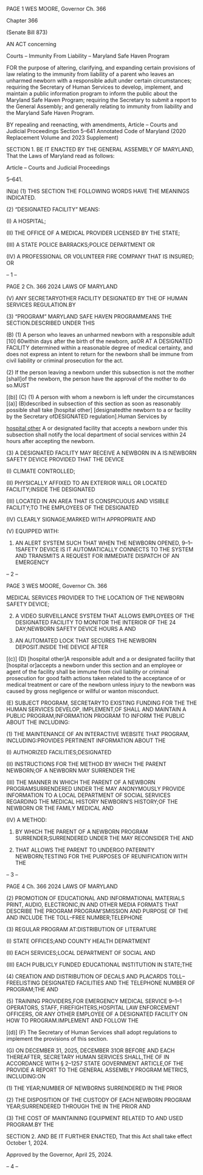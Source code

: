 PAGE 1
WES MOORE, Governor Ch. 366

Chapter 366

(Senate Bill 873)

AN ACT concerning

Courts – Immunity From Liability – Maryland Safe Haven Program

FOR the purpose of altering, clarifying, and expanding certain provisions of law relating to
the immunity from liability of a parent who leaves an unharmed newborn with a
responsible adult under certain circumstances; requiring the Secretary of Human
Services to develop, implement, and maintain a public information program to
inform the public about the Maryland Safe Haven Program; requiring the Secretary
to submit a report to the General Assembly; and generally relating to immunity from
liability and the Maryland Safe Haven Program.

BY repealing and reenacting, with amendments,
Article – Courts and Judicial Proceedings
Section 5–641
Annotated Code of Maryland
(2020 Replacement Volume and 2023 Supplement)

SECTION 1. BE IT ENACTED BY THE GENERAL ASSEMBLY OF MARYLAND,
That the Laws of Maryland read as follows:

Article – Courts and Judicial Proceedings

5–641.

IN(a) (1) THIS SECTION THE FOLLOWING WORDS HAVE THE MEANINGS
INDICATED.

(2) “DESIGNATED FACILITY” MEANS:

(I) A HOSPITAL;

(II) THE OFFICE OF A MEDICAL PROVIDER LICENSED BY THE
STATE;

(III) A STATE POLICE BARRACKS;POLICE DEPARTMENT OR

(IV) A PROFESSIONAL OR VOLUNTEER FIRE COMPANY THAT IS
INSURED; OR

– 1 –

PAGE 2
Ch. 366 2024 LAWS OF MARYLAND

(V) ANY SECRETARYOTHER FACILITY DESIGNATED BY THE OF
HUMAN SERVICES REGULATION.BY

(3) “PROGRAM” MARYLAND SAFE HAVEN PROGRAMMEANS THE
SECTION.DESCRIBED UNDER THIS

(B) (1) A person who leaves an unharmed newborn with a responsible adult
[10] 60within days after the birth of the newborn, asOR AT A DESIGNATED FACILITY
determined within a reasonable degree of medical certainty, and does not express an intent
to return for the newborn shall be immune from civil liability or criminal prosecution for
the act.

(2) If the person leaving a newborn under this subsection is not the mother
[shall]of the newborn, the person have the approval of the mother to do so.MUST

[(b)] (C) (1) A person with whom a newborn is left under the circumstances
[(a)] (B)described in subsection of this section as soon as reasonably possible shall take
[hospital other] [designatedthe newborn to a or facility by the Secretary ofDESIGNATED
regulation].Human Services by

[hospital other](2) A or designated facility that accepts a newborn under
this subsection shall notify the local department of social services within 24 hours after
accepting the newborn.

(3) A DESIGNATED FACILITY MAY RECEIVE A NEWBORN IN A
IS:NEWBORN SAFETY DEVICE PROVIDED THAT THE DEVICE

(I) CLIMATE CONTROLLED;

(II) PHYSICALLY AFFIXED TO AN EXTERIOR WALL OR LOCATED
FACILITY;INSIDE THE DESIGNATED

(III) LOCATED IN AN AREA THAT IS CONSPICUOUS AND VISIBLE
FACILITY;TO THE EMPLOYEES OF THE DESIGNATED

(IV) CLEARLY SIGNAGE;MARKED WITH APPROPRIATE AND

(V) EQUIPPED WITH:

1. AN ALERT SYSTEM SUCH THAT WHEN THE NEWBORN
OPENED, 9–1–1SAFETY DEVICE IS IT AUTOMATICALLY CONNECTS TO THE SYSTEM
AND TRANSMITS A REQUEST FOR IMMEDIATE DISPATCH OF AN EMERGENCY

– 2 –

PAGE 3
WES MOORE, Governor Ch. 366

MEDICAL SERVICES PROVIDER TO THE LOCATION OF THE NEWBORN SAFETY
DEVICE;

2. A VIDEO SURVEILLANCE SYSTEM THAT ALLOWS
EMPLOYEES OF THE DESIGNATED FACILITY TO MONITOR THE INTERIOR OF THE
24 DAY;NEWBORN SAFETY DEVICE HOURS A AND

3. AN AUTOMATED LOCK THAT SECURES THE NEWBORN
DEPOSIT.INSIDE THE DEVICE AFTER

[(c)] (D) [hospital other]A responsible adult and a or designated facility that
[hospital or]accepts a newborn under this section and an employee or agent of the facility
shall be immune from civil liability or criminal prosecution for good faith actions taken
related to the acceptance of or medical treatment or care of the newborn unless injury to
the newborn was caused by gross negligence or willful or wanton misconduct.

(E) SUBJECT PROGRAM, SECRETARYTO EXISTING FUNDING FOR THE THE
HUMAN SERVICES DEVELOP, IMPLEMENT,OF SHALL AND MAINTAIN A PUBLIC
PROGRAM,INFORMATION PROGRAM TO INFORM THE PUBLIC ABOUT THE
INCLUDING:

(1) THE MAINTENANCE OF AN INTERACTIVE WEBSITE THAT
PROGRAM, INCLUDING:PROVIDES PERTINENT INFORMATION ABOUT THE

(I) AUTHORIZED FACILITIES;DESIGNATED

(II) INSTRUCTIONS FOR THE METHOD BY WHICH THE PARENT
NEWBORN;OF A NEWBORN MAY SURRENDER THE

(III) THE MANNER IN WHICH THE PARENT OF A NEWBORN
PROGRAMSURRENDERED UNDER THE MAY ANONYMOUSLY PROVIDE INFORMATION
TO A LOCAL DEPARTMENT OF SOCIAL SERVICES REGARDING THE MEDICAL HISTORY
NEWBORN’S HISTORY;OF THE NEWBORN OR THE FAMILY MEDICAL AND

(IV) A METHOD:

1. BY WHICH THE PARENT OF A NEWBORN
PROGRAM SURRENDER;SURRENDERED UNDER THE MAY RECONSIDER THE AND

2. THAT ALLOWS THE PARENT TO UNDERGO PATERNITY
NEWBORN;TESTING FOR THE PURPOSES OF REUNIFICATION WITH THE

– 3 –

PAGE 4
Ch. 366 2024 LAWS OF MARYLAND

(2) PROMOTION OF EDUCATIONAL AND INFORMATIONAL MATERIALS
PRINT, AUDIO, ELECTRONIC,IN AND OTHER MEDIA FORMATS THAT DESCRIBE THE
PROGRAM PROGRAM’SMISSION AND PURPOSE OF THE AND INCLUDE THE
TOLL–FREE NUMBER;TELEPHONE

(3) REGULAR PROGRAM AT:DISTRIBUTION OF LITERATURE

(I) STATE OFFICES;AND COUNTY HEALTH DEPARTMENT

(II) EACH SERVICES;LOCAL DEPARTMENT OF SOCIAL AND

(III) EACH PUBLICLY FUNDED EDUCATIONAL INSTITUTION IN
STATE;THE

(4) CREATION AND DISTRIBUTION OF DECALS AND PLACARDS
TOLL–FREELISTING DESIGNATED FACILITIES AND THE TELEPHONE NUMBER OF
PROGRAM;THE AND

(5) TRAINING PROVIDERS,FOR EMERGENCY MEDICAL SERVICE
9–1–1 OPERATORS, STAFF, FIREFIGHTERS,HOSPITAL LAW ENFORCEMENT
OFFICERS, OR ANY OTHER EMPLOYEE OF A DESIGNATED FACILITY ON HOW TO
PROGRAM.IMPLEMENT AND FOLLOW THE

[(d)] (F) The Secretary of Human Services shall adopt regulations to implement
the provisions of this section.

(G) ON DECEMBER 31, 2025, DECEMBER 31OR BEFORE AND EACH
THEREAFTER, SECRETARY HUMAN SERVICES SHALL,THE OF IN ACCORDANCE WITH
§ 2–1257 STATE GOVERNMENT ARTICLE,OF THE PROVIDE A REPORT TO THE
GENERAL ASSEMBLY PROGRAM METRICS, INCLUDING:ON

(1) THE YEAR;NUMBER OF NEWBORNS SURRENDERED IN THE PRIOR

(2) THE DISPOSITION OF THE CUSTODY OF EACH NEWBORN
PROGRAM YEAR;SURRENDERED THROUGH THE IN THE PRIOR AND

(3) THE COST OF MAINTAINING EQUIPMENT RELATED TO AND USED
PROGRAM.BY THE

SECTION 2. AND BE IT FURTHER ENACTED, That this Act shall take effect
October 1, 2024.

Approved by the Governor, April 25, 2024.

– 4 –